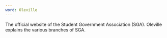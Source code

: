 ```yaml
---
word: Oleville
---
```


  The official website of the Student Government Association (SGA). Oleville explains the various branches of SGA.
